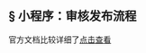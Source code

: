 ## <a>&sect; 小程序：审核发布流程</a>
官方文档比较详细了[点击查看](https://mp.weixin.qq.com/debug/wxadoc/introduction/#代码审核与发布)
